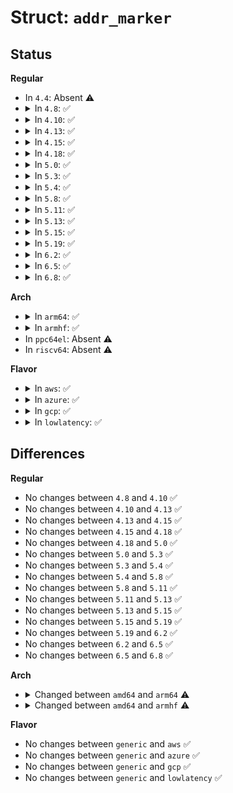 # Struct: <code>addr_marker</code>

## Status
<b>Regular</b>
<ul>
<li>
In <code>4.4</code>: Absent ⚠️
</li>
<li>
<details>
<summary>In <code>4.8</code>: ✅</summary>

```c
struct addr_marker {
    long unsigned int start_address;
    const char *name;
    long unsigned int max_lines;
};
```
</details>
</li>
<li>
<details>
<summary>In <code>4.10</code>: ✅</summary>

```c
struct addr_marker {
    long unsigned int start_address;
    const char *name;
    long unsigned int max_lines;
};
```
</details>
</li>
<li>
<details>
<summary>In <code>4.13</code>: ✅</summary>

```c
struct addr_marker {
    long unsigned int start_address;
    const char *name;
    long unsigned int max_lines;
};
```
</details>
</li>
<li>
<details>
<summary>In <code>4.15</code>: ✅</summary>

```c
struct addr_marker {
    long unsigned int start_address;
    const char *name;
    long unsigned int max_lines;
};
```
</details>
</li>
<li>
<details>
<summary>In <code>4.18</code>: ✅</summary>

```c
struct addr_marker {
    long unsigned int start_address;
    const char *name;
    long unsigned int max_lines;
};
```
</details>
</li>
<li>
<details>
<summary>In <code>5.0</code>: ✅</summary>

```c
struct addr_marker {
    long unsigned int start_address;
    const char *name;
    long unsigned int max_lines;
};
```
</details>
</li>
<li>
<details>
<summary>In <code>5.3</code>: ✅</summary>

```c
struct addr_marker {
    long unsigned int start_address;
    const char *name;
    long unsigned int max_lines;
};
```
</details>
</li>
<li>
<details>
<summary>In <code>5.4</code>: ✅</summary>

```c
struct addr_marker {
    long unsigned int start_address;
    const char *name;
    long unsigned int max_lines;
};
```
</details>
</li>
<li>
<details>
<summary>In <code>5.8</code>: ✅</summary>

```c
struct addr_marker {
    long unsigned int start_address;
    const char *name;
    long unsigned int max_lines;
};
```
</details>
</li>
<li>
<details>
<summary>In <code>5.11</code>: ✅</summary>

```c
struct addr_marker {
    long unsigned int start_address;
    const char *name;
    long unsigned int max_lines;
};
```
</details>
</li>
<li>
<details>
<summary>In <code>5.13</code>: ✅</summary>

```c
struct addr_marker {
    long unsigned int start_address;
    const char *name;
    long unsigned int max_lines;
};
```
</details>
</li>
<li>
<details>
<summary>In <code>5.15</code>: ✅</summary>

```c
struct addr_marker {
    long unsigned int start_address;
    const char *name;
    long unsigned int max_lines;
};
```
</details>
</li>
<li>
<details>
<summary>In <code>5.19</code>: ✅</summary>

```c
struct addr_marker {
    long unsigned int start_address;
    const char *name;
    long unsigned int max_lines;
};
```
</details>
</li>
<li>
<details>
<summary>In <code>6.2</code>: ✅</summary>

```c
struct addr_marker {
    long unsigned int start_address;
    const char *name;
    long unsigned int max_lines;
};
```
</details>
</li>
<li>
<details>
<summary>In <code>6.5</code>: ✅</summary>

```c
struct addr_marker {
    long unsigned int start_address;
    const char *name;
    long unsigned int max_lines;
};
```
</details>
</li>
<li>
<details>
<summary>In <code>6.8</code>: ✅</summary>

```c
struct addr_marker {
    long unsigned int start_address;
    const char *name;
    long unsigned int max_lines;
};
```
</details>
</li>
</ul>
<b>Arch</b>
<ul>
<li>
<details>
<summary>In <code>arm64</code>: ✅</summary>

```c
struct addr_marker {
    long unsigned int start_address;
    char *name;
};
```
</details>
</li>
<li>
<details>
<summary>In <code>armhf</code>: ✅</summary>

```c
struct addr_marker {
    long unsigned int start_address;
    char *name;
};
```
</details>
</li>
<li>
In <code>ppc64el</code>: Absent ⚠️
</li>
<li>
In <code>riscv64</code>: Absent ⚠️
</li>
</ul>
<b>Flavor</b>
<ul>
<li>
<details>
<summary>In <code>aws</code>: ✅</summary>

```c
struct addr_marker {
    long unsigned int start_address;
    const char *name;
    long unsigned int max_lines;
};
```
</details>
</li>
<li>
<details>
<summary>In <code>azure</code>: ✅</summary>

```c
struct addr_marker {
    long unsigned int start_address;
    const char *name;
    long unsigned int max_lines;
};
```
</details>
</li>
<li>
<details>
<summary>In <code>gcp</code>: ✅</summary>

```c
struct addr_marker {
    long unsigned int start_address;
    const char *name;
    long unsigned int max_lines;
};
```
</details>
</li>
<li>
<details>
<summary>In <code>lowlatency</code>: ✅</summary>

```c
struct addr_marker {
    long unsigned int start_address;
    const char *name;
    long unsigned int max_lines;
};
```
</details>
</li>
</ul>

## Differences
<b>Regular</b>
<ul>
<li>
No changes between <code>4.8</code> and <code>4.10</code> ✅
</li>
<li>
No changes between <code>4.10</code> and <code>4.13</code> ✅
</li>
<li>
No changes between <code>4.13</code> and <code>4.15</code> ✅
</li>
<li>
No changes between <code>4.15</code> and <code>4.18</code> ✅
</li>
<li>
No changes between <code>4.18</code> and <code>5.0</code> ✅
</li>
<li>
No changes between <code>5.0</code> and <code>5.3</code> ✅
</li>
<li>
No changes between <code>5.3</code> and <code>5.4</code> ✅
</li>
<li>
No changes between <code>5.4</code> and <code>5.8</code> ✅
</li>
<li>
No changes between <code>5.8</code> and <code>5.11</code> ✅
</li>
<li>
No changes between <code>5.11</code> and <code>5.13</code> ✅
</li>
<li>
No changes between <code>5.13</code> and <code>5.15</code> ✅
</li>
<li>
No changes between <code>5.15</code> and <code>5.19</code> ✅
</li>
<li>
No changes between <code>5.19</code> and <code>6.2</code> ✅
</li>
<li>
No changes between <code>6.2</code> and <code>6.5</code> ✅
</li>
<li>
No changes between <code>6.5</code> and <code>6.8</code> ✅
</li>
</ul>
<b>Arch</b>
<ul>
<li>
<details>
<summary>Changed between <code>amd64</code> and <code>arm64</code> ⚠️</summary>
<ul>
<li>
<b>Field removed. </b>
<code>long unsigned int max_lines</code>
</li>
<li>
<b>Field type changed. </b>
<code>const char *name</code> ➡️ <code>char *name</code>
</li>
</ul>
</details>
</li>
<li>
<details>
<summary>Changed between <code>amd64</code> and <code>armhf</code> ⚠️</summary>
<ul>
<li>
<b>Field removed. </b>
<code>long unsigned int max_lines</code>
</li>
<li>
<b>Field type changed. </b>
<code>const char *name</code> ➡️ <code>char *name</code>
</li>
</ul>
</details>
</li>
</ul>
<b>Flavor</b>
<ul>
<li>
No changes between <code>generic</code> and <code>aws</code> ✅
</li>
<li>
No changes between <code>generic</code> and <code>azure</code> ✅
</li>
<li>
No changes between <code>generic</code> and <code>gcp</code> ✅
</li>
<li>
No changes between <code>generic</code> and <code>lowlatency</code> ✅
</li>
</ul>
